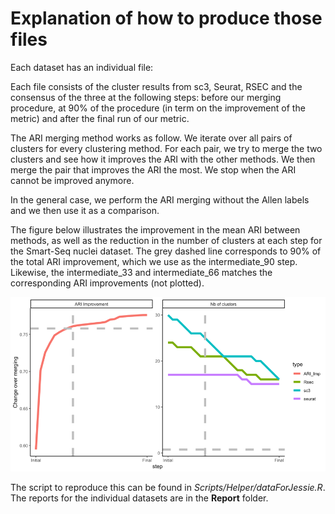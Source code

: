 # Explanation of how to produce those files

Each dataset has an individual file: 

Each file consists of the cluster results from sc3, Seurat, RSEC and the consensus of the three at the following steps: before our merging procedure, at 90% of the procedure (in term on the improvement of the metric) and after the final run of our metric. 

The ARI merging method works as follow. We iterate over all pairs of clusters for every clustering method. For each pair, we try to merge the two clusters and see how it improves the ARI with the other methods. We then merge the pair that improves the ARI the most. We stop when the ARI cannot be improved anymore.

In the general case, we perform the ARI merging without the Allen labels and we then use it as a comparison.

The figure below illustrates the improvement in the mean ARI between methods, as well as the reduction in the number of clusters at each step for the Smart-Seq nuclei dataset.  The grey dashed line corresponds to $90\%$ of the total ARI improvement, which we use as the intermediate_90 step. Likewise, the intermediate_33 and intermediate_66 matches the corresponding ARI improvements (not plotted).

![](../../Figures/EDA/ARI_merging.png)


The script to reproduce this can be found in *Scripts/Helper/dataForJessie.R*. The reports for the individual datasets are in the __Report__ folder.
